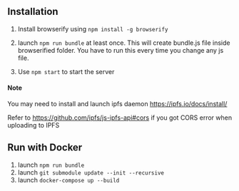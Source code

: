## Installation

1. Install browserify using `npm install -g browserify`

2. launch `npm run bundle` at least once.
This will create bundle.js file inside browserified folder.
You have to run this every time you change any js file.

3. Use `npm start` to start the server

#### Note
You may need to install and launch ipfs daemon https://ipfs.io/docs/install/

Refer to https://github.com/ipfs/js-ipfs-api#cors if you got CORS error when uploading to IPFS

## Run with Docker

1. launch `npm run bundle`
2. launch `git submodule update --init --recursive`
3. launch `docker-compose up --build` 
